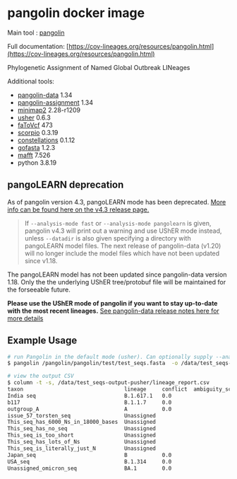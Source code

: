 # pangolin docker image

Main tool : [pangolin](https://github.com/cov-lineages/pangolin)

Full documentation: [https://cov-lineages.org/resources/pangolin.html](https://cov-lineages.org/resources/pangolin.html)

Phylogenetic Assignment of Named Global Outbreak LINeages

Additional tools:

- [pangolin-data](https://github.com/cov-lineages/pangolin-data) 1.34
- [pangolin-assignment](https://github.com/cov-lineages/pangolin-assignment) 1.34
- [minimap2](https://github.com/lh3/minimap2) 2.28-r1209
- [usher](https://github.com/yatisht/usher) 0.6.3
- [faToVcf](https://github.com/yatisht/usher) 473
- [scorpio](https://github.com/cov-lineages/scorpio) 0.3.19
- [constellations](https://github.com/cov-lineages/constellations) 0.1.12
- [gofasta](https://github.com/virus-evolution/gofasta) 1.2.3
- [mafft](https://mafft.cbrc.jp/alignment/software/) 7.526
- python 3.8.19

## pangoLEARN deprecation

As of pangolin version 4.3, pangoLEARN mode has been deprecated. [More info can be found here on the v4.3 release page.](https://github.com/cov-lineages/pangolin/releases/tag/v4.3)

> If `--analysis-mode fast` or `--analysis-mode pangolearn` is given, pangolin v4.3 will print out a warning and use UShER mode instead, unless `--datadir` is also given specifying a directory with pangoLEARN model files. The next release of pangolin-data (v1.20) will no longer include the model files which have not been updated since v1.18.

The pangoLEARN model has not been updated since pangolin-data version 1.18. Only the the underlying UShER tree/protobuf file will be maintained for the forseeable future.

**Please use the UShER mode of pangolin if you want to stay up-to-date with the most recent lineages.** [See pangolin-data release notes here for more details](https://github.com/cov-lineages/pangolin-data/releases)

## Example Usage

```bash
# run Pangolin in the default mode (usher). Can optionally supply --analysis-mode usher
$ pangolin /pangolin/pangolin/test/test_seqs.fasta  -o /data/test_seqs-output-pusher

# view the output CSV
$ column -t -s, /data/test_seqs-output-pusher/lineage_report.csv
taxon                                lineage     conflict  ambiguity_score  scorpio_call                  scorpio_support  scorpio_conflict  scorpio_notes                                                              version       pangolin_version  scorpio_version  constellation_version  is_designated  qc_status  qc_notes                note
India seq                            B.1.617.1   0.0                        B.1.617.1-like                1.0              0.0               scorpio call: Alt alleles 11; Ref alleles 0; Amb alleles 0; Oth alleles 0  PUSHER-v1.16  4.1.3             0.3.17           v0.1.10                False          pass       Ambiguous_content:0.02  Usher placements: B.1.617.1(1/1)
b117                                 B.1.1.7     0.0                        Alpha (B.1.1.7-like)          0.91             0.04              scorpio call: Alt alleles 21; Ref alleles 1; Amb alleles 1; Oth alleles 0  PUSHER-v1.16  4.1.3             0.3.17           v0.1.10                False          pass       Ambiguous_content:0.02  Usher placements: B.1.1.7(2/2)
outgroup_A                           A           0.0                                                                                                                                                                    PUSHER-v1.16  4.1.3             0.3.17           v0.1.10                False          pass       Ambiguous_content:0.02  Usher placements: A(1/1)
issue_57_torsten_seq                 Unassigned                                                                                                                                                                         PUSHER-v1.16  4.1.3             0.3.17           v0.1.10                False          fail       failed to map           
This_seq_has_6000_Ns_in_18000_bases  Unassigned                                                                                                                                                                         PUSHER-v1.16  4.1.3             0.3.17           v0.1.10                False          fail       failed to map           
This_seq_has_no_seq                  Unassigned                                                                                                                                                                         PUSHER-v1.16  4.1.3             0.3.17           v0.1.10                False          fail       failed to map           
This_seq_is_too_short                Unassigned                                                                                                                                                                         PUSHER-v1.16  4.1.3             0.3.17           v0.1.10                False          fail       Ambiguous_content:0.9   
This_seq_has_lots_of_Ns              Unassigned                                                                                                                                                                         PUSHER-v1.16  4.1.3             0.3.17           v0.1.10                False          fail       Ambiguous_content:0.98  
This_seq_is_literally_just_N         Unassigned                                                                                                                                                                         PUSHER-v1.16  4.1.3             0.3.17           v0.1.10                False          fail       failed to map           
Japan_seq                            B           0.0                                                                                                                                                                    PANGO-v1.16   4.1.3             0.3.17           v0.1.10                True           pass       Ambiguous_content:0.02  Assigned from designation hash.
USA_seq                              B.1.314     0.0                                                                                                                                                                    PANGO-v1.16   4.1.3             0.3.17           v0.1.10                True           pass       Ambiguous_content:0.02  Assigned from designation hash.
Unassigned_omicron_seq               BA.1        0.0                        Probable Omicron (BA.1-like)  0.71             0.08              scorpio call: Alt alleles 42; Ref alleles 5; Amb alleles 9; Oth alleles 3  PUSHER-v1.16  4.1.3             0.3.17           v0.1.10                False          pass       Ambiguous_content:0.03  Usher placements: BA.1(1/1)
```
